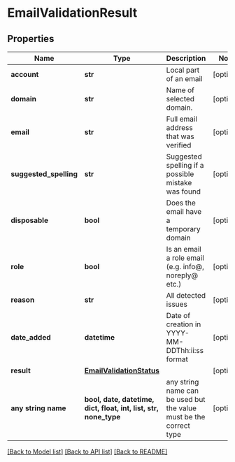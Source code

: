 # EmailValidationResult


## Properties
Name | Type | Description | Notes
------------ | ------------- | ------------- | -------------
**account** | **str** | Local part of an email | [optional] 
**domain** | **str** | Name of selected domain. | [optional] 
**email** | **str** | Full email address that was verified | [optional] 
**suggested_spelling** | **str** | Suggested spelling if a possible mistake was found | [optional] 
**disposable** | **bool** | Does the email have a temporary domain | [optional] 
**role** | **bool** | Is an email a role email (e.g. info@, noreply@ etc.) | [optional] 
**reason** | **str** | All detected issues | [optional] 
**date_added** | **datetime** | Date of creation in YYYY-MM-DDThh:ii:ss format | [optional] 
**result** | [**EmailValidationStatus**](EmailValidationStatus.md) |  | [optional] 
**any string name** | **bool, date, datetime, dict, float, int, list, str, none_type** | any string name can be used but the value must be the correct type | [optional]

[[Back to Model list]](../README.md#documentation-for-models) [[Back to API list]](../README.md#documentation-for-api-endpoints) [[Back to README]](../README.md)


